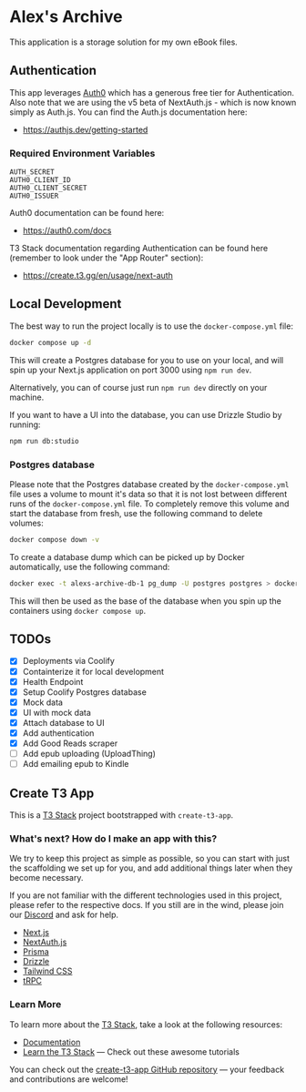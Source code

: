 # Alex's Archive

This application is a storage solution for my own eBook files.

## Authentication

This app leverages [Auth0](https://auth0.com/) which has a generous free tier for Authentication. Also note that we are using the v5 beta of NextAuth.js - which is now known simply as Auth.js. You can find the Auth.js documentation here:

- https://authjs.dev/getting-started

### Required Environment Variables

```
AUTH_SECRET
AUTH0_CLIENT_ID
AUTH0_CLIENT_SECRET
AUTH0_ISSUER
```

Auth0 documentation can be found here:

- https://auth0.com/docs

T3 Stack documentation regarding Authentication can be found here (remember to look under the "App Router" section):

- https://create.t3.gg/en/usage/next-auth

## Local Development

The best way to run the project locally is to use the `docker-compose.yml` file:

```bash
docker compose up -d
```

This will create a Postgres database for you to use on your local, and will spin up your Next.js application on port 3000 using `npm run dev`.

Alternatively, you can of course just run `npm run dev` directly on your machine.

If you want to have a UI into the database, you can use Drizzle Studio by running:

```bash
npm run db:studio
```

### Postgres database

Please note that the Postgres database created by the `docker-compose.yml` file uses a volume to mount it's data so that it is not lost between different runs of the `docker-compose.yml` file. To completely remove this volume and start the database from fresh, use the following command to delete volumes:

```bash
docker compose down -v
```

To create a database dump which can be picked up by Docker automatically, use the following command:

```bash
docker exec -t alexs-archive-db-1 pg_dump -U postgres postgres > docker/initdb/init.sql
```

This will then be used as the base of the database when you spin up the containers using `docker compose up`.

## TODOs

- [x] Deployments via Coolify
- [x] Containterize it for local development
- [x] Health Endpoint
- [x] Setup Coolify Postgres database
- [x] Mock data
- [x] UI with mock data
- [x] Attach database to UI
- [x] Add authentication
- [x] Add Good Reads scraper
- [ ] Add epub uploading (UploadThing)
- [ ] Add emailing epub to Kindle

## Create T3 App

This is a [T3 Stack](https://create.t3.gg/) project bootstrapped with `create-t3-app`.

### What's next? How do I make an app with this?

We try to keep this project as simple as possible, so you can start with just the scaffolding we set up for you, and add additional things later when they become necessary.

If you are not familiar with the different technologies used in this project, please refer to the respective docs. If you still are in the wind, please join our [Discord](https://t3.gg/discord) and ask for help.

- [Next.js](https://nextjs.org)
- [NextAuth.js](https://next-auth.js.org)
- [Prisma](https://prisma.io)
- [Drizzle](https://orm.drizzle.team)
- [Tailwind CSS](https://tailwindcss.com)
- [tRPC](https://trpc.io)

### Learn More

To learn more about the [T3 Stack](https://create.t3.gg/), take a look at the following resources:

- [Documentation](https://create.t3.gg/)
- [Learn the T3 Stack](https://create.t3.gg/en/faq#what-learning-resources-are-currently-available) — Check out these awesome tutorials

You can check out the [create-t3-app GitHub repository](https://github.com/t3-oss/create-t3-app) — your feedback and contributions are welcome!
